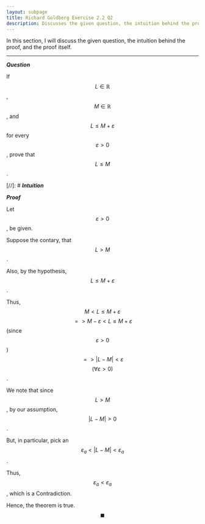 ```yaml
---
layout: subpage
title: Richard Goldberg Exercise 2.2 Q2
description: Discusses the given question, the intuition behind the proof, and the proof itself
---
```


In this section, I will discuss the given question, the intuition behind the proof, and the
proof itself.

---

_**Question**_

If $$L \in \mathbb{R}$$, $$M \in \mathbb{R}$$, and $$L \leqslant M + \varepsilon$$ for every
$$\varepsilon > 0$$, prove that $$L \leqslant M$$.

[//]: # _**Intuition**_

_**Proof**_

Let $$\varepsilon > 0$$, be given.

Suppose the contary, that $$L > M$$.

Also, by the hypothesis, $$L \leqslant M + \varepsilon$$.

Thus, $$M < L \leqslant M + \varepsilon$$ $$ => M - \varepsilon < L \leqslant M + \varepsilon$$
(since $$\varepsilon > 0$$)
$$ => \lvert L - M \rvert < \varepsilon$$ $$(\forall \varepsilon > 0)$$.

We note that since $$L > M$$, by our assumption, $$\lvert L - M \rvert > 0$$.

But, in particular, pick an $$\varepsilon_a < \lvert L - M \rvert < \varepsilon_a$$.

Thus, $$\varepsilon_a < \varepsilon_a$$, which is a Contradiction.

Hence, the theorem is true. $$\blacksquare$$

